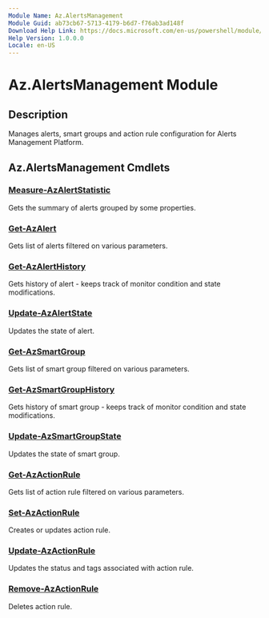 ```yaml
---
Module Name: Az.AlertsManagement
Module Guid: ab73cb67-5713-4179-b6d7-f76ab3ad148f
Download Help Link: https://docs.microsoft.com/en-us/powershell/module/az.alertsmanagement
Help Version: 1.0.0.0
Locale: en-US
---
```


# Az.AlertsManagement Module
## Description
Manages alerts, smart groups and action rule configuration for Alerts Management Platform.

## Az.AlertsManagement Cmdlets
### [Measure-AzAlertStatistic](Measure-AzAlertStatistic.md)
Gets the summary of alerts grouped by some properties.

### [Get-AzAlert](Get-AzAlert.md)
Gets list of alerts filtered on various parameters.

### [Get-AzAlertHistory](Get-AzAlertHistory.md)
Gets history of alert - keeps track of monitor condition and state modifications.

### [Update-AzAlertState](Update-AzAlertState.md)
Updates the state of alert.

### [Get-AzSmartGroup](Get-AzSmartGroup.md)
Gets list of smart group filtered on various parameters.

### [Get-AzSmartGroupHistory](Get-AzSmartGroupHistory.md)
Gets history of smart group - keeps track of monitor condition and state modifications.

### [Update-AzSmartGroupState](Update-AzSmartGroupState.md)
Updates the state of smart group.

### [Get-AzActionRule](Get-AzActionRule.md)
Gets list of action rule filtered on various parameters.

### [Set-AzActionRule](Set-AzActionRule.md)
Creates or updates action rule.

### [Update-AzActionRule](Update-AzActionRule.md)
Updates the status and tags associated with action rule.

### [Remove-AzActionRule](Remove-AzActionRule.md)
Deletes action rule.